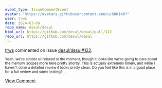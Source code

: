 ```yaml
---
event_type: IssueCommentEvent
avatar: "https://avatars.githubusercontent.com/u/660149?"
user: trws
date: 2024-03-08
repo_name: desul/desul
html_url: https://github.com/desul/desul/pull/122
repo_url: https://github.com/desul/desul
---
```


<a href='https://github.com/trws' target='_blank'>trws</a> commented on issue <a href='https://github.com/desul/desul/pull/122' target='_blank'>desul/desul#122</a>.

<small>Yeah, we're almost all relaxed at the moment, though it looks like we're going to care about the memory scopes more here pretty shortly.  This is actually extremely timely, and while I haven't done a detailed review it looks pretty clean.  Do you feel like this is in a good place for a full review and some testing?...</small>

<a href='https://github.com/desul/desul/pull/122' target='_blank'>View Comment</a>